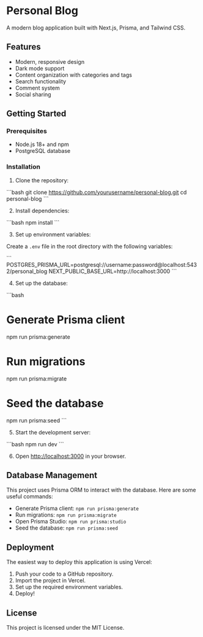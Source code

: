 # Personal Blog

A modern blog application built with Next.js, Prisma, and Tailwind CSS.

## Features

- Modern, responsive design
- Dark mode support
- Content organization with categories and tags
- Search functionality
- Comment system
- Social sharing

## Getting Started

### Prerequisites

- Node.js 18+ and npm
- PostgreSQL database

### Installation

1. Clone the repository:

\`\`\`bash
git clone https://github.com/yourusername/personal-blog.git
cd personal-blog
\`\`\`

2. Install dependencies:

\`\`\`bash
npm install
\`\`\`

3. Set up environment variables:

Create a `.env` file in the root directory with the following variables:

\`\`\`
POSTGRES_PRISMA_URL=postgresql://username:password@localhost:5432/personal_blog
NEXT_PUBLIC_BASE_URL=http://localhost:3000
\`\`\`

4. Set up the database:

\`\`\`bash
# Generate Prisma client
npm run prisma:generate

# Run migrations
npm run prisma:migrate

# Seed the database
npm run prisma:seed
\`\`\`

5. Start the development server:

\`\`\`bash
npm run dev
\`\`\`

6. Open [http://localhost:3000](http://localhost:3000) in your browser.

## Database Management

This project uses Prisma ORM to interact with the database. Here are some useful commands:

- Generate Prisma client: `npm run prisma:generate`
- Run migrations: `npm run prisma:migrate`
- Open Prisma Studio: `npm run prisma:studio`
- Seed the database: `npm run prisma:seed`

## Deployment

The easiest way to deploy this application is using Vercel:

1. Push your code to a GitHub repository.
2. Import the project in Vercel.
3. Set up the required environment variables.
4. Deploy!

## License

This project is licensed under the MIT License.
